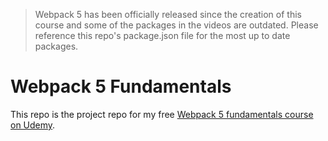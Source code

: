> Webpack 5 has been officially released since the creation of this course and some of the packages in the videos are
> outdated. Please reference this repo's package.json file for the most up to date packages. 
# Webpack 5 Fundamentals

This repo is the project repo for my free [Webpack 5 fundamentals course on Udemy](https://www.udemy.com/course/webpack-5-fundamentals/).
